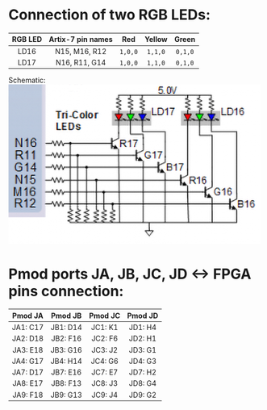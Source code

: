 # Connection of two RGB LEDs:
   | **RGB LED** | **Artix-7 pin names** | **Red** | **Yellow** | **Green** |
   | :-: | :-: | :-: | :-: | :-: |
   | LD16 | N15, M16, R12 | `1,0,0` | `1,1,0` | `0,1,0` |
   | LD17 | N16, R11, G14 | `1,0,0` | `1,1,0` | `0,1,0` |
   
   Schematic:
      ![Schematic](schematic.png)

# Pmod ports JA, JB, JC, JD <-> FPGA pins connection:
   | **Pmod JA** | **Pmod JB** | **Pmod JC** | **Pmod JD** |
   | :-: | :-: | :-: | :-: |
   | JA1: C17  | JB1: D14 | JC1: K1 | JD1: H4 |
   | JA2: D18  | JB2: F16 | JC2: F6 | JD2: H1 |
   | JA3: E18  | JB3: G16 | JC3: J2 | JD3: G1 |
   | JA4: G17  | JB4: H14 | JC4: G6 | JD4: G3 |
   | JA7: D17  | JB7: E16 | JC7: E7 | JD7: H2 |
   | JA8: E17  | JB8: F13 | JC8: J3 | JD8: G4 |
   | JA9: F18  | JB9: G13 | JC9: J4 | JD9: G2 |